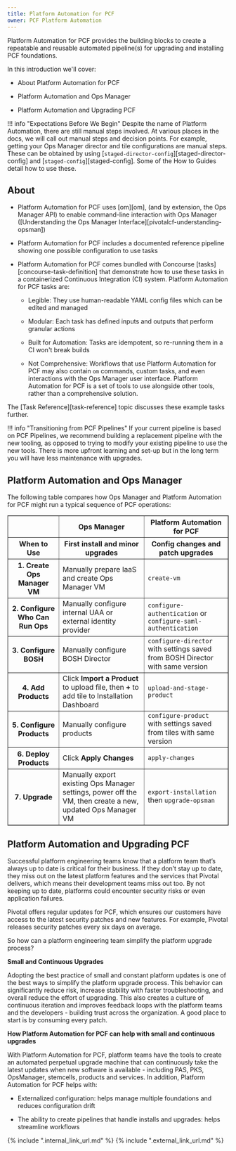 ```yaml
---
title: Platform Automation for PCF
owner: PCF Platform Automation
---
```


 Platform Automation for PCF provides the building blocks to create a repeatable and reusable automated pipeline(s) for upgrading and installing PCF foundations.

In this introduction we'll cover:

* About Platform Automation for PCF

* Platform Automation and Ops Manager

* Platform Automation and Upgrading PCF

!!! info "Expectations Before We Begin"
    Despite the name of Platform Automation, there are still manual steps involved.
    At various places in the docs, we will call out manual steps and decision points.
    For example, getting your Ops Manager director and tile configurations are manual steps. 
    These can be obtained by using [`staged-director-config`][staged-director-config]
    and [`staged-config`][staged-config]. Some of the How to Guides detail how to use these.

## About

* Platform Automation for PCF uses [om][om],
(and by extension, the Ops Manager API)
to enable command-line interaction with Ops Manager
([Understanding the Ops Manager Interface][pivotalcf-understanding-opsman])
* Platform Automation for PCF includes a documented reference pipeline
showing one possible configuration to use tasks
* Platform Automation for PCF comes bundled with Concourse [tasks][concourse-task-definition]
that demonstrate how to use these tasks
in a containerized Continuous Integration (CI) system. Platform Automation for PCF tasks are:

    * Legible: They use
human-readable YAML config files which can be edited and managed

    * Modular: Each task has defined inputs and outputs
that perform granular actions

    * Built for Automation: Tasks are idempotent,
so re-running them in a CI won't break builds

    * Not Comprehensive: Workflows that use Platform Automation for PCF
may also contain `om` commands, custom tasks,
and even interactions with the Ops Manager user interface.
Platform Automation for PCF is a set of tools to use alongside other tools,
rather than a comprehensive solution.

The [Task Reference][task-reference] topic discusses these example tasks further.


!!! info "Transitioning from PCF Pipelines"
    If your current pipeline is based on PCF Pipelines,
    we recommend building a replacement pipeline with the new tooling,
    as opposed to trying to modify your existing pipeline to use the new tools. There is more upfront learning and set-up but in the long term you will have less maintenance with upgrades.

## Platform Automation and Ops Manager

The following table compares how Ops Manager
and Platform Automation for PCF might run a typical sequence of PCF operations:

<table border="1">
  <tr>
    <th></th>
    <th>Ops Manager</th>
    <th>Platform Automation for PCF</th>
  </tr><tr>
    <th>When to Use</th>
    <th>First install and minor upgrades</th>
    <th>Config changes and patch upgrades</th>
  </tr><tr>
    <th>1. Create Ops Manager VM</th>
    <td>Manually prepare IaaS and create Ops Manager VM</td>
    <td><code>create-vm</code></td>
  </tr><tr>
    <th>2. Configure Who Can Run Ops</th>
    <td>Manually configure internal UAA or external identity provider</td>
    <td><code>configure-authentication</code> or <code>configure-saml-authentication</code></td>
  </tr><tr>
    <th>3. Configure BOSH</th>
    <td>Manually configure BOSH Director</td>
    <td><code>configure-director</code> with settings saved from BOSH Director with same version</td>
  </tr><tr>
    <th>4. Add Products</th>
    <td>Click <strong>Import a Product</strong> to upload file, then <strong>+</strong> to add tile to Installation Dashboard</td>
    <td><code>upload-and-stage-product</code></td>
  </tr><tr>
    <th>5. Configure Products</th>
    <td>Manually configure products</td>
    <td><code>configure-product</code> with settings saved from tiles with same version</td>
  </tr><tr>
    <th>6. Deploy Products</th>
    <td>Click <strong>Apply Changes</strong></td>
    <td><code>apply-changes</code></td>
  </tr><tr>
    <th>7. Upgrade</th>
    <td>Manually export existing Ops Manager settings, power off the VM, then create a new, updated
    Ops Manager VM</td>
    <td><code>export-installation</code> then <code>upgrade-opsman</code></td>
  </tr>
</table>

## Platform Automation and Upgrading PCF

Successful platform engineering teams know that a platform team that’s always up to date is critical for their business.
If they don’t stay up to date, they miss out on the latest platform features and the services that Pivotal delivers,
which means their development teams miss out too. By not keeping up to date, platforms could encounter security risks or
even application failures.

Pivotal offers regular updates for PCF, which ensures our customers have access to the latest security patches and new features.
For example, Pivotal releases security patches every six days on average.

So how can a platform engineering team simplify the platform upgrade process?

**Small and Continuous Upgrades**

Adopting the best practice of small and constant platform updates is one of the best ways to simplify the platform
upgrade process. This behavior can significantly reduce risk, increase stability with faster troubleshooting, and
overall reduce the effort of upgrading. This also creates a culture of continuous iteration and improves feedback loops
with the platform teams and the developers - building trust across the organization. A good place to start is by consuming every patch.

**How Platform Automation for PCF can help with small and continuous upgrades**

With Platform Automation for PCF, platform teams have the tools to create an automated perpetual upgrade machine that
can continuously take the latest updates when new software is available - including PAS, PKS, OpsManager, stemcells,
products and services. In addition, Platform Automation for PCF helps with:

* Externalized configuration: helps manage multiple foundations and reduces configuration drift

* The ability to create pipelines that handle installs and upgrades: helps streamline workflows

{% include ".internal_link_url.md" %}
{% include ".external_link_url.md" %}
